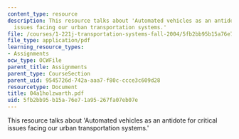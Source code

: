 ```yaml
---
content_type: resource
description: This resource talks about 'Automated vehicles as an antidote for critical
  issues facing our urban transportation systems.'
file: /courses/1-221j-transportation-systems-fall-2004/5fb2bb95b15a76e71a95267fa07eb07e_04a1holzwarth.pdf
file_type: application/pdf
learning_resource_types:
- Assignments
ocw_type: OCWFile
parent_title: Assignments
parent_type: CourseSection
parent_uid: 9545726d-742a-aaa7-f80c-ccce3c609d28
resourcetype: Document
title: 04a1holzwarth.pdf
uid: 5fb2bb95-b15a-76e7-1a95-267fa07eb07e
---
```

This resource talks about 'Automated vehicles as an antidote for critical issues facing our urban transportation systems.'
